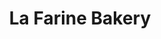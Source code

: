 ---
title: "La Farine Bakery"
url: /karachi/la-farine-bakery-jamaluddin-afghani-road/
shop: Bäckerei
---